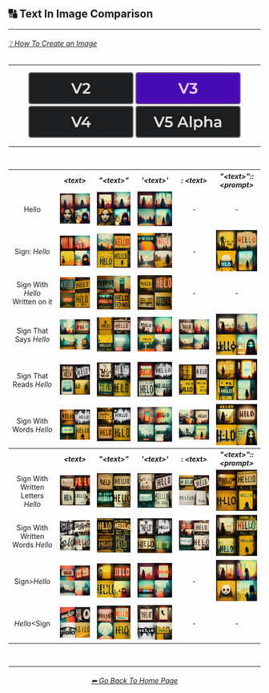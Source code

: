 <h2>🔠 Text In Image Comparison</h2>

<hr><!--------------->

<h6><a href="https://github.com/willwulfken/MidJourney-Styles-and-Keywords-Reference/wiki/%E2%9D%94-How-To-Guide#-creating-an-image">❔ How To Create an Image</a></h6>

<hr><!--------------->

<div align="center">

[<img src="/Images/Repo_Parts/Buttons/Version_Buttons/button_version_V2_inactive.webp?raw=true" alt="MidJourney V2" height="64" />](/Pages/MJ_V2/Comparison_Pages/Prompt_Writing/Text_In_Image_Comparison.md)
[<img src="/Images/Repo_Parts/Buttons/Version_Buttons/button_version_V3_active.webp?raw=true" alt="MidJourney V3" height="64" />](/Pages/MJ_V3/Comparison_Pages/Prompt_Writing/Text_In_Image_Comparison.md)
[<img src="/Images/Repo_Parts/Buttons/Version_Buttons/button_version_V4_inactive.webp?raw=true" alt="MidJourney V4" height="64" />](/Pages/MJ_V4/Comparison_Pages/Prompt_Writing/Text_In_Image_Comparison.md)
[<img src="/Images/Repo_Parts/Buttons/Version_Buttons/button_version_V5_Alpha_inactive.webp?raw=true" alt="MidJourney V5" height="64" />](/Pages/MJ_V5/Comparison_Pages/Prompt_Writing/Text_In_Image_Comparison.md)

</div>

<hr>
<br>

<div align="center">

<table>
    <tr align=center valign=middle>
        <th></th>
        <th><i>&#60;text&#62;</i></th>
        <th><i>"&#60;text&#62;"</i></th>
        <th><i>'&#60;text&#62;'</i></th>
        <th><i>: &#60;text&#62;</i></th>
        <th><i>"&#60;text&#62;"::&#60;prompt&#62;</i></th>
    </tr>
    <tr align=center valign=middle>
        <td>Hello</td>
        <td><img src="/Images/MJ_V3/Comparison_Page_Images/Text_In_Image_Comparison/Text/Hello.webp?raw=true" width="256" /></td>
        <td><img src="/Images/MJ_V3/Comparison_Page_Images/Text_In_Image_Comparison/Text_With_Quotes/Hello.webp?raw=true" width="256" /></td>
        <td><img src="/Images/MJ_V3/Comparison_Page_Images/Text_In_Image_Comparison/Text_With_Apostrophes/Hello.webp?raw=true" width="256" /></td>
        <td>-</td>
        <td>-</td>
    </tr>
    <tr align=center valign=middle>
        <td>Sign: <i>Hello</i></td>
        <td><img src="/Images/MJ_V3/Comparison_Page_Images/Text_In_Image_Comparison/Text_With_Colon/Sign_Hello.webp?raw=true" width="256" /></td>
        <td><img src="/Images/MJ_V3/Comparison_Page_Images/Text_In_Image_Comparison/Text_With_Colon/Sign_''Hello''.webp?raw=true" width="256" /></td>
        <td><img src="/Images/MJ_V3/Comparison_Page_Images/Text_In_Image_Comparison/Text_With_Colon/Sign_'Hello'.webp?raw=true" width="256" /></td>
        <td>-</td>
        <td><img src="/Images/MJ_V3/Comparison_Page_Images/Text_In_Image_Comparison/Text_With_Quotes_And_Double_Colons/Sign-colon-_Hello.webp?raw=true" width="256" /></td>
    </tr>
    <tr align=center valign=middle>
        <td>Sign With <i>Hello</i> Written on it</td><td><img src="/Images/MJ_V3/Comparison_Page_Images/Text_In_Image_Comparison/Text/Sign_With_Hello_Written_on_it.webp?raw=true" width="256" /></td>
        <td><img src="/Images/MJ_V3/Comparison_Page_Images/Text_In_Image_Comparison/Text_With_Quotes/Sign_With_Hello_Written_on_it.webp?raw=true" width="256" /></td>
        <td><img src="/Images/MJ_V3/Comparison_Page_Images/Text_In_Image_Comparison/Text_With_Apostrophes/Sign_With_Hello_Written_on_it.webp?raw=true" width="256" /></td>
        <td>-</td>
        <td>-</td>
    </tr>
    <tr align=center valign=middle>
        <td>Sign That Says <i>Hello</i></td><td><img src="/Images/MJ_V3/Comparison_Page_Images/Text_In_Image_Comparison/Text/Sign_That_Says_Hello.webp?raw=true" width="256" /></td>
        <td><img src="/Images/MJ_V3/Comparison_Page_Images/Text_In_Image_Comparison/Text_With_Quotes/Sign_That_Says_Hello.webp?raw=true" width="256" /></td>
        <td><img src="/Images/MJ_V3/Comparison_Page_Images/Text_In_Image_Comparison/Text_With_Apostrophes/Sign_That_Says_Hello.webp?raw=true" width="256" /></td>
        <td><img src="/Images/MJ_V3/Comparison_Page_Images/Text_In_Image_Comparison/Text_With_Colon/Sign_That_Says_Hello.webp?raw=true" width="256" /></td>
        <td><img src="/Images/MJ_V3/Comparison_Page_Images/Text_In_Image_Comparison/Text_With_Quotes_And_Double_Colons/Sign_That_Says_Hello.webp?raw=true" width="256" /></td>
    </tr>
    <tr align=center valign=middle>
        <td>Sign That Reads <i>Hello</i></td><td><img src="/Images/MJ_V3/Comparison_Page_Images/Text_In_Image_Comparison/Text/Sign_That_Reads_Hello.webp?raw=true" width="256" /></td>
        <td><img src="/Images/MJ_V3/Comparison_Page_Images/Text_In_Image_Comparison/Text_With_Quotes/Sign_That_Reads_Hello.webp?raw=true" width="256" /></td>
        <td><img src="/Images/MJ_V3/Comparison_Page_Images/Text_In_Image_Comparison/Text_With_Apostrophes/Sign_That_Reads_Hello.webp?raw=true" width="256" /></td>
        <td><img src="/Images/MJ_V3/Comparison_Page_Images/Text_In_Image_Comparison/Text_With_Colon/Sign_That_Reads_Hello.webp?raw=true" width="256" /></td>
        <td><img src="/Images/MJ_V3/Comparison_Page_Images/Text_In_Image_Comparison/Text_With_Quotes_And_Double_Colons/Sign_That_Reads_Hello.webp?raw=true" width="256" /></td>
    </tr>
    <tr align=center valign=middle>
        <td>Sign With Words <i>Hello</i></td><td><img src="/Images/MJ_V3/Comparison_Page_Images/Text_In_Image_Comparison/Text/Sign_With_Words_Hello.webp?raw=true" width="256" /></td>
        <td><img src="/Images/MJ_V3/Comparison_Page_Images/Text_In_Image_Comparison/Text_With_Quotes/Sign_With_Words_Hello.webp?raw=true" width="256" /></td>
        <td><img src="/Images/MJ_V3/Comparison_Page_Images/Text_In_Image_Comparison/Text_With_Apostrophes/Sign_With_Words_Hello.webp?raw=true" width="256" /></td>
        <td><img src="/Images/MJ_V3/Comparison_Page_Images/Text_In_Image_Comparison/Text_With_Colon/Sign_With_Words_Hello.webp?raw=true" width="256" /></td>
        <td><img src="/Images/MJ_V3/Comparison_Page_Images/Text_In_Image_Comparison/Text_With_Quotes_And_Double_Colons/Sign_With_Words_Hello.webp?raw=true" width="256" /></td>
    </tr>
    <tr align=center valign=middle>
    </tr>
    <tr align=center valign=middle>
        <th></th>
        <th><i>&#60;text&#62;</i></th>
        <th><i>"&#60;text&#62;"</i></th>
        <th><i>'&#60;text&#62;'</i></th>
        <th><i>: &#60;text&#62;</i></th>
        <th><i>"&#60;text&#62;"::&#60;prompt&#62;</i></th>
    </tr>
    <tr align=center valign=middle>
        <td>Sign With Written Letters <i>Hello</i></td><td><img src="/Images/MJ_V3/Comparison_Page_Images/Text_In_Image_Comparison/Text/Sign_With_Written_Letters_Hello.webp?raw=true" width="256" /></td>
        <td><img src="/Images/MJ_V3/Comparison_Page_Images/Text_In_Image_Comparison/Text_With_Quotes/Sign_With_Written_Letters_Hello.webp?raw=true" width="256" /></td>
        <td><img src="/Images/MJ_V3/Comparison_Page_Images/Text_In_Image_Comparison/Text_With_Apostrophes/Sign_With_Written_Letters_Hello.webp?raw=true" width="256" /></td>
        <td><img src="/Images/MJ_V3/Comparison_Page_Images/Text_In_Image_Comparison/Text_With_Colon/Sign_With_Written_Letters_Hello.webp?raw=true" width="256" /></td>
        <td><img src="/Images/MJ_V3/Comparison_Page_Images/Text_In_Image_Comparison/Text_With_Quotes_And_Double_Colons/Sign_With_Written_Letters_Hello.webp?raw=true" width="256" /></td>
    </tr>
    <tr align=center valign=middle>
        <td>Sign With Written Words <i>Hello</i></td><td><img src="/Images/MJ_V3/Comparison_Page_Images/Text_In_Image_Comparison/Text/Sign_With_Written_Words_Hello.webp?raw=true" width="256" /></td>
        <td><img src="/Images/MJ_V3/Comparison_Page_Images/Text_In_Image_Comparison/Text_With_Quotes/Sign_With_Written_Words_Hello.webp?raw=true" width="256" /></td>
        <td><img src="/Images/MJ_V3/Comparison_Page_Images/Text_In_Image_Comparison/Text_With_Apostrophes/Sign_With_Written_Words_Hello.webp?raw=true" width="256" /></td>
        <td><img src="/Images/MJ_V3/Comparison_Page_Images/Text_In_Image_Comparison/Text_With_Colon/Sign_With_Written_Words_Hello.webp?raw=true" width="256" /></td>
        <td><img src="/Images/MJ_V3/Comparison_Page_Images/Text_In_Image_Comparison/Text_With_Quotes_And_Double_Colons/Sign_With_Written_Words_Hello.webp?raw=true" width="256" /></td>
    </tr>
    <tr align=center valign=middle>
        <td>Sign&#62;<i>Hello</i></td><td><img src="/Images/MJ_V3/Comparison_Page_Images/Text_In_Image_Comparison/Text/Sign^Hello.webp?raw=true" width="256" /></td>
        <td><img src="/Images/MJ_V3/Comparison_Page_Images/Text_In_Image_Comparison/Text_With_Quotes/Sign^Hello.webp?raw=true" width="256" /></td>
        <td><img src="/Images/MJ_V3/Comparison_Page_Images/Text_In_Image_Comparison/Text_With_Apostrophes/Sign^Hello.webp?raw=true" width="256" /></td>
        <td>-</td>
        <td><img src="/Images/MJ_V3/Comparison_Page_Images/Text_In_Image_Comparison/Text_With_Quotes_And_Double_Colons/Sign^Hello.webp?raw=true" width="256" /></td>
    </tr>
    <tr align=center valign=middle>
        <td><i>Hello</i>&#60;Sign</td><td><img src="/Images/MJ_V3/Comparison_Page_Images/Text_In_Image_Comparison/Text/Hello^Sign.webp?raw=true" width="256" /></td>
        <td><img src="/Images/MJ_V3/Comparison_Page_Images/Text_In_Image_Comparison/Text_With_Quotes/Hello^Sign.webp?raw=true" width="256" /></td>
        <td><img src="/Images/MJ_V3/Comparison_Page_Images/Text_In_Image_Comparison/Text_With_Apostrophes/Hello^Sign.webp?raw=true" width="256" /></td>
        <td>-</td>
        <td>-</td>
    </tr>
</table>

</div>

<br>

<hr><!--------------->
<div align="center">
<h6><a href="/README.md">⬅ Go Back To Home Page</a></h6>
</div>